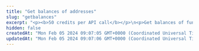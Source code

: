```yaml
---
title: "Get balances of addresses"
slug: "getbalances"
excerpt: "<p><b>50 credits per API call</b></p>\n<p>Get balances of fungible tokens (ERC-20), NFTs (ERC-721 and ERC-1155) or multitokens (ERC-1155 only) for a specific wallet address on the following blockchains:</p>\n<ul>\n<li>Celo - celo / celo-testnet</li>\n<li>Ethereum - ethereum / ethereum-sepolia</li>\n<li>BNB (Binance) Smart Chain - bsc / bsc-testnet</li>\n<li>Polygon - polygon / polygon-mumbai</li>\n<li>Tezos - tezos-mainnet</li>\n<li>Horizen EON - eon-mainnet</li>\n<li>Chiliz - chiliz-mainnet</li>\n</ul>\n<p>To get started:</p>\n<ul>\n<li>Provide a chain name and comma-separated list of addresses. Our API will return balances of each token along with further information such as its type, id, and more.</li>\n<li>Aside from relevant information about each token and its balance, the response also contains metadata (they can, however, be excluded by setting <code>excludeMetadata</code> to <code>true</code>).</li>\n<li>If not specified, the API returns balances for all supported types of tokens (fungible tokens, nft, multitokens), but you can also choose to filter specific <code>tokenTypes</code>.</li>\n<li>For Tezos blockchain, the API returns balance of any tokens including native token (XTZ) for specified wallet addresses. Following query parameters won't have any effect on filtering data <code>excludeMetadata</code>.</li>\n</ul>"
hidden: false
createdAt: "Mon Feb 05 2024 09:07:05 GMT+0000 (Coordinated Universal Time)"
updatedAt: "Mon Feb 05 2024 09:07:06 GMT+0000 (Coordinated Universal Time)"
---
```

